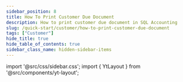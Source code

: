 ```yaml
---
sidebar_position: 8
title: How To Print Customer Due Document
description: How to print customer due document in SQL Accounting
slug: /quick-start/customer/how-to-print-customer-due-document
tags: ["Customer"]
hide_title: true
hide_table_of_contents: true
sidebar_class_name: hidden-sidebar-items
---
```


import '@src/css/sidebar.css';
import { YtLayout } from '@src/components/yt-layout';

<YtLayout 
    videoId="CZX423LFo-Y"
/>
